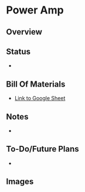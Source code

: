 # Power Amp

## Overview

## Status
  - 

## Bill Of Materials
  - [Link to Google Sheet](https://docs.google.com/spreadsheets/d/1ZE0vuGfygjLFiTaHai0WybOM6v7LY0qXNIPXHzz1JHo/edit?gid=1523112234#gid=1523112234)

## Notes
  - 
## To-Do/Future Plans
  - 
## Images
